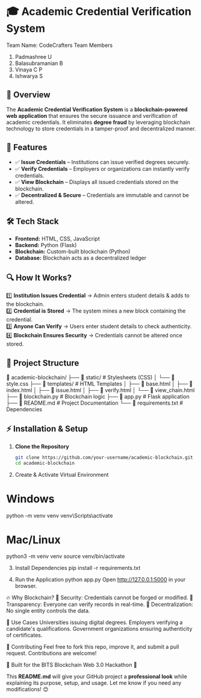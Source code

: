 # 🎓 Academic Credential Verification System
Team Name: CodeCrafters
Team Members
1. Padmashree U
2. Balasubramanian B
3. Vinaya C P
4. Ishwarya S
## 🔗 Overview
The **Academic Credential Verification System** is a **blockchain-powered web application** that ensures the secure issuance and verification of academic credentials. It eliminates **degree fraud** by leveraging blockchain technology to store credentials in a tamper-proof and decentralized manner.

## 🚀 Features
- ✅ **Issue Credentials** – Institutions can issue verified degrees securely.
- ✅ **Verify Credentials** – Employers or organizations can instantly verify credentials.
- ✅ **View Blockchain** – Displays all issued credentials stored on the blockchain.
- ✅ **Decentralized & Secure** – Credentials are immutable and cannot be altered.

## 🛠️ Tech Stack
- **Frontend:** HTML, CSS, JavaScript  
- **Backend:** Python (Flask)  
- **Blockchain:** Custom-built blockchain (Python)  
- **Database:** Blockchain acts as a decentralized ledger  

## 🔍 How It Works?
1️⃣ **Institution Issues Credential** → Admin enters student details & adds to the blockchain.  
2️⃣ **Credential is Stored** → The system mines a new block containing the credential.  
3️⃣ **Anyone Can Verify** → Users enter student details to check authenticity.  
4️⃣ **Blockchain Ensures Security** → Credentials cannot be altered once stored.  

## 📂 Project Structure
📁 academic-blockchain/ ├── 📁 static/ # Stylesheets (CSS) │ └── 🎨 style.css ├── 📁 templates/ # HTML Templates │ ├── 📄 base.html │ ├── 📄 index.html │ ├── 📄 issue.html │ ├── 📄 verify.html │ └── 📄 view_chain.html ├── 🐍 blockchain.py # Blockchain logic ├── 🐍 app.py # Flask application ├── 📄 README.md # Project Documentation └── 📄 requirements.txt # Dependencies

## ⚡ Installation & Setup
1. **Clone the Repository**
   ```bash
   git clone https://github.com/your-username/academic-blockchain.git
   cd academic-blockchain

2. Create & Activate Virtual Environment
# Windows
python -m venv venv
venv\Scripts\activate

# Mac/Linux
python3 -m venv venv
source venv/bin/activate

3. Install Dependencies
pip install -r requirements.txt

4. Run the Application
python app.py
Open http://127.0.0.1:5000 in your browser.

🔥 Why Blockchain?
🚀 Security: Credentials cannot be forged or modified.
🚀 Transparency: Everyone can verify records in real-time.
🚀 Decentralization: No single entity controls the data.

🎯 Use Cases
Universities issuing digital degrees.
Employers verifying a candidate's qualifications.
Government organizations ensuring authenticity of certificates.


🌟 Contributing
Feel free to fork this repo, improve it, and submit a pull request. Contributions are welcome!

🚀 Built for the BITS Blockchain Web 3.0 Hackathon 🚀

This **README.md** will give your GitHub project a **professional look** while explaining its purpose, setup, and usage. Let me know if you need any modifications! 😊

